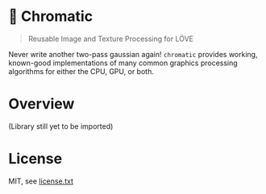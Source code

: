 # 🎨 Chromatic

> Reusable Image and Texture Processing for LÖVE

Never write another two-pass gaussian again! `chromatic` provides working, known-good implementations of many common graphics processing algorithms for either the CPU, GPU, or both.

# Overview

(Library still yet to be imported)

# License

MIT, see [license.txt](./license.txt)
